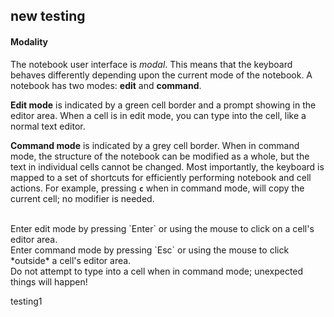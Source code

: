 ## new testing
#### Modality

The notebook user interface is *modal*. This means that the keyboard behaves differently depending upon the current mode of the notebook. A notebook has two modes: **edit** and **command**.

**Edit mode** is indicated by a green cell border and a prompt showing in the editor area. When a cell is in edit mode, you can type into the cell, like a normal text editor.

**Command mode** is indicated by a grey cell border. When in command mode, the structure of the notebook can be modified as a whole, but the text in individual cells cannot be changed. Most importantly, the keyboard is mapped to a set of shortcuts for efficiently performing notebook and cell actions. For example, pressing **`c`** when in command mode, will copy the current cell; no modifier is needed.

<br>
<div class="alert alert-success">
Enter edit mode by pressing `Enter` or using the mouse to click on a cell's editor area.
</div>
<div class="alert alert-success">
Enter command mode by pressing `Esc` or using the mouse to click *outside* a cell's editor area.
</div>
<div class="alert alert-warning">
Do not attempt to type into a cell when in command mode; unexpected things will happen!
</div>

testing1
